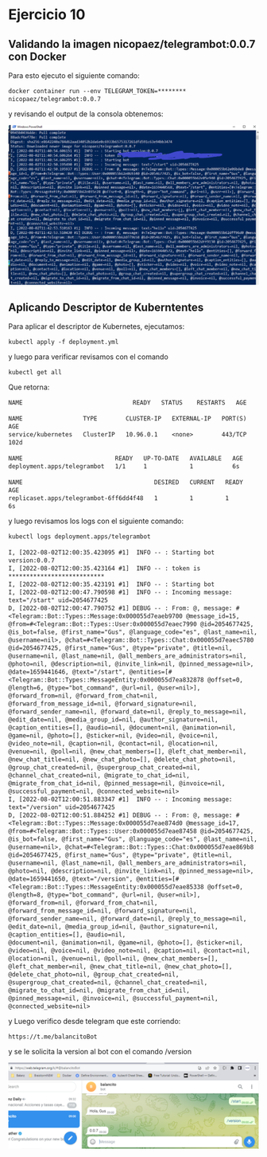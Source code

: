 # Ejercicio 10

## Validando la imagen nicopaez/telegrambot:0.0.7 con Docker
Para esto ejecuto el siguiente comando:

    docker container run --env TELEGRAM_TOKEN=******** nicopaez/telegrambot:0.0.7

y revisando el output de la consola obtenemos:

![Captura de Pantalla](dockerrun.png)

## Aplicando Descriptor de Kuberntentes
Para aplicar el descriptor de Kubernetes, ejecutamos:

    kubectl apply -f deployment.yml

y luego para verificar revisamos con el comando 

    kubectl get all

Que retorna:

    NAME                               READY   STATUS    RESTARTS   AGE

    NAME                 TYPE        CLUSTER-IP   EXTERNAL-IP   PORT(S)   AGE
    service/kubernetes   ClusterIP   10.96.0.1    <none>        443/TCP   102d

    NAME                          READY   UP-TO-DATE   AVAILABLE   AGE
    deployment.apps/telegrambot   1/1     1            1           6s

    NAME                                     DESIRED   CURRENT   READY   AGE
    replicaset.apps/telegrambot-6ff6dd4f48   1         1         1       6s

y luego revisamos los logs con el siguiente comando:

    kubectl logs deployment.apps/telegrambot

    I, [2022-08-02T12:00:35.423095 #1]  INFO -- : Starting bot version:0.0.7
    I, [2022-08-02T12:00:35.423164 #1]  INFO -- : token is ***************************
    I, [2022-08-02T12:00:35.423191 #1]  INFO -- : Starting bot
    I, [2022-08-02T12:00:47.790598 #1]  INFO -- : Incoming message: text="/start" uid=2054677425
    D, [2022-08-02T12:00:47.790752 #1] DEBUG -- : From: @, message: #<Telegram::Bot::Types::Message:0x000055d7eaeb9700 @message_id=15, @from=#<Telegram::Bot::Types::User:0x000055d7eaec7990 @id=2054677425, @is_bot=false, @first_name="Gus", @language_code="es", @last_name=nil, @username=nil>, @chat=#<Telegram::Bot::Types::Chat:0x000055d7eaec5780 @id=2054677425, @first_name="Gus", @type="private", @title=nil, @username=nil, @last_name=nil, @all_members_are_administrators=nil, @photo=nil, @description=nil, @invite_link=nil, @pinned_message=nil>, @date=1659441646, @text="/start", @entities=[#<Telegram::Bot::Types::MessageEntity:0x000055d7ea832878 @offset=0, @length=6, @type="bot_command", @url=nil, @user=nil>], @forward_from=nil, @forward_from_chat=nil, @forward_from_message_id=nil, @forward_signature=nil, @forward_sender_name=nil, @forward_date=nil, @reply_to_message=nil, @edit_date=nil, @media_group_id=nil, @author_signature=nil, @caption_entities=[], @audio=nil, @document=nil, @animation=nil, @game=nil, @photo=[], @sticker=nil, @video=nil, @voice=nil, @video_note=nil, @caption=nil, @contact=nil, @location=nil, @venue=nil, @poll=nil, @new_chat_members=[], @left_chat_member=nil, @new_chat_title=nil, @new_chat_photo=[], @delete_chat_photo=nil, @group_chat_created=nil, @supergroup_chat_created=nil, @channel_chat_created=nil, @migrate_to_chat_id=nil, @migrate_from_chat_id=nil, @pinned_message=nil, @invoice=nil, @successful_payment=nil, @connected_website=nil>
    I, [2022-08-02T12:00:51.883347 #1]  INFO -- : Incoming message: text="/version" uid=2054677425
    D, [2022-08-02T12:00:51.884252 #1] DEBUG -- : From: @, message: #<Telegram::Bot::Types::Message:0x000055d7eae874d0 @message_id=17, @from=#<Telegram::Bot::Types::User:0x000055d7eae87458 @id=2054677425, @is_bot=false, @first_name="Gus", @language_code="es", @last_name=nil, @username=nil>, @chat=#<Telegram::Bot::Types::Chat:0x000055d7eae869b8 @id=2054677425, @first_name="Gus", @type="private", @title=nil, @username=nil, @last_name=nil, @all_members_are_administrators=nil, @photo=nil, @description=nil, @invite_link=nil, @pinned_message=nil>, @date=1659441650, @text="/version", @entities=[#<Telegram::Bot::Types::MessageEntity:0x000055d7eae85338 @offset=0, @length=8, @type="bot_command", @url=nil, @user=nil>], @forward_from=nil, @forward_from_chat=nil, @forward_from_message_id=nil, @forward_signature=nil, @forward_sender_name=nil, @forward_date=nil, @reply_to_message=nil, @edit_date=nil, @media_group_id=nil, @author_signature=nil, @caption_entities=[], @audio=nil, 
    @document=nil, @animation=nil, @game=nil, @photo=[], @sticker=nil, @video=nil, @voice=nil, @video_note=nil, @caption=nil, @contact=nil, @location=nil, @venue=nil, @poll=nil, @new_chat_members=[], @left_chat_member=nil, @new_chat_title=nil, @new_chat_photo=[], @delete_chat_photo=nil, @group_chat_created=nil, @supergroup_chat_created=nil, @channel_chat_created=nil, @migrate_to_chat_id=nil, @migrate_from_chat_id=nil, @pinned_message=nil, @invoice=nil, @successful_payment=nil, @connected_website=nil>

y Luego verifico desde telegram que este corriendo:

    https://t.me/balancitoBot

y se le solicita la version al bot con el comando /version

![Captura de Pantalla](telegram.png)
